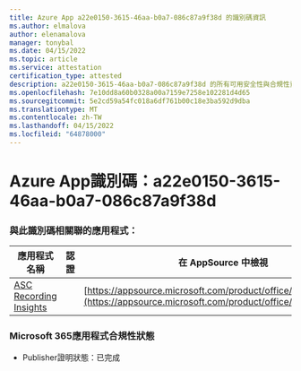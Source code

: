 ```yaml
---
title: Azure App a22e0150-3615-46aa-b0a7-086c87a9f38d 的識別碼資訊
ms.author: elmalova
author: elenamalova
manager: tonybal
ms.date: 04/15/2022
ms.topic: article
ms.service: attestation
certification_type: attested
description: a22e0150-3615-46aa-b0a7-086c87a9f38d 的所有可用安全性與合規性資訊。
ms.openlocfilehash: 7e10dd8a60b0328a00a7159e7258e102281d4d65
ms.sourcegitcommit: 5e2cd59a54fc018a6df761b00c18e3ba592d9dba
ms.translationtype: MT
ms.contentlocale: zh-TW
ms.lasthandoff: 04/15/2022
ms.locfileid: "64878000"
---
```

# <a name="azure-app-id-a22e0150-3615-46aa-b0a7-086c87a9f38d"></a>Azure App識別碼：a22e0150-3615-46aa-b0a7-086c87a9f38d


### <a name="apps-associated-with-this-id"></a>與此識別碼相關聯的應用程式：
| **應用程式名稱** | **認證** | **在 AppSource 中檢視** |
|--------------|---------------|-----------------------|
| [ASC Recording Insights](../forward/WA200000708.md) |  | [https://appsource.microsoft.com/product/office/WA200000708](https://appsource.microsoft.com/product/office/WA200000708) |

### <a name="microsoft-365-app-compliance-status"></a>Microsoft 365應用程式合規性狀態
- Publisher證明狀態：已完成
